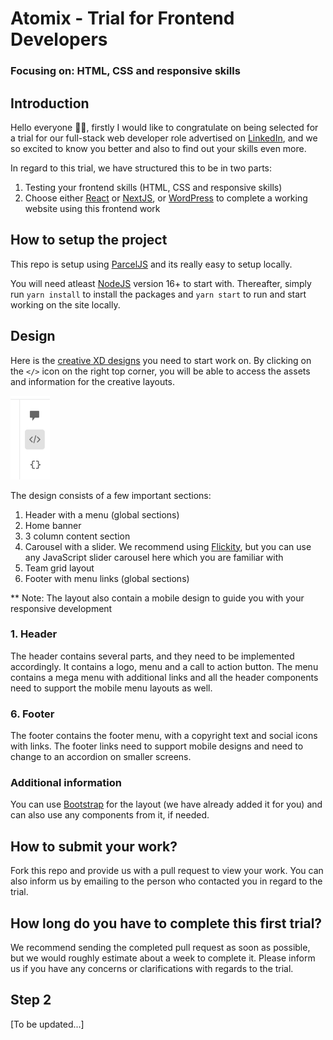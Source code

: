 # Atomix - Trial for Frontend Developers
### Focusing on: HTML, CSS and responsive skills

## Introduction
Hello everyone 👋🏼, firstly I would like to congratulate on being selected for a trial for our full-stack web developer role advertised on [LinkedIn](https://www.linkedin.com/jobs/view/3160453756/), and we so excited to know you better and also to find out your skills even more.

In regard to this trial, we have structured this to be in two parts:
1. Testing your frontend skills (HTML, CSS and responsive skills)
2. Choose either [React](https://reactjs.org/) or [NextJS](https://nextjs.org/), or [WordPress](https://en-au.wordpress.org/download/) to complete a working website using this frontend work

## How to setup the project
This repo is setup using [ParcelJS](https://parceljs.org/) and its really easy to setup locally. 

You will need atleast [NodeJS](https://nodejs.org/en/) version 16+ to start with. Thereafter, simply run `yarn install` to install the packages and `yarn start` to run and start working on the site locally.

## Design
Here is the [creative XD designs](https://xd.adobe.com/view/9b96df8b-7468-4806-9b66-1a0cd6e30fa4-cec5/) you need to start work on. By clicking on the `</>` icon on the right top corner, you will be able to access the assets and information for the creative layouts. 

![xd dev](src/images/xd-dev.png)

The design consists of a few important sections:
1. Header with a menu (global sections)
2. Home banner
3. 3 column content section
4. Carousel with a slider. We recommend using [Flickity](https://flickity.metafizzy.co/), but you can use any JavaScript slider carousel here which you are familiar with
5. Team grid layout
6. Footer with menu links (global sections)

** Note: The layout also contain a mobile design to guide you with your responsive development 

### 1. Header
The header contains several parts, and they need to be implemented accordingly. It contains a logo, menu and a call to action button. The menu contains a mega menu with additional links and all the header components need to support the mobile menu layouts as well.

### 6. Footer
The footer contains the footer menu, with a copyright text and social icons with links. The footer links need to support mobile designs and need to change to an accordion on smaller screens.

### Additional information
You can use [Bootstrap](https://getbootstrap.com/) for the layout (we have already added it for you) and can also use any components from it, if needed.

## How to submit your work?
Fork this repo and provide us with a pull request to view your work. You can also inform us by emailing to the person who contacted you in regard to the trial.

## How long do you have to complete this first trial?
We recommend sending the completed pull request as soon as possible, but we would roughly estimate about a week to complete it. Please inform us if you have any concerns or clarifications with regards to the trial.

## Step 2
[To be updated...]
